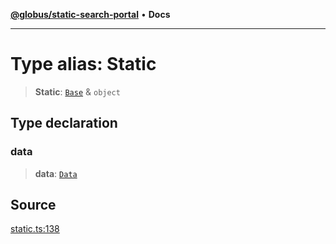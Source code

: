 [**@globus/static-search-portal**](../README.md) • **Docs**

***

# Type alias: Static

> **Static**: [`Base`](Base.md) & `object`

## Type declaration

### data

> **data**: [`Data`](Data.md)

## Source

[static.ts:138](https://github.com/globus/static-search-portal/blob/427d9e768bedde4f5dc3d367aa2f475355b36dde/static.ts#L138)
